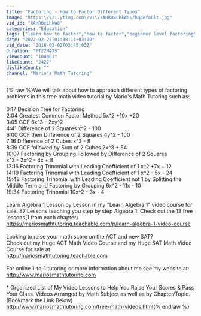 ```yaml
---
title: "Factoring - How to Factor Different Types"
image: "https:\/\/i.ytimg.com\/vi\/kAHRBxLhkW8\/hqdefault.jpg"
vid_id: "kAHRBxLhkW8"
categories: "Education"
tags: ["learn how to factor","how to factor","beginner level factoring"]
date: "2022-02-27T01:38:11+03:00"
vid_date: "2016-03-02T03:45:03Z"
duration: "PT22M43S"
viewcount: "104801"
likeCount: "2427"
dislikeCount: ""
channel: "Mario's Math Tutoring"
---
```

{% raw %}We will talk about how to approach different types of factoring problems in this free math video tutorial by Mario's Math Tutoring such as:<br /><br />0:17 Decision Tree for Factoring<br />2:04 Greatest Common Factor Method 5x^2 +10x +20<br />3:05 GCF 6x^3 - 2xy^2<br />4:41 Difference of 2 Squares x^2 - 100<br />6:00 GCF then Difference of 2 Squares 4y^2 - 100<br />7:16 Difference of 2 Cubes x^3 - 8<br />8:39 GCF followed by Sum of 2 Cubes 2x^3 + 54<br />10:07 Factoring by Grouping Followed by Difference of 2 Squares <br /> x^3 - 2x^2 - 4x + 8<br />13:16 Factoring Trinomial with Leading Coefficient of 1 x^2 +7x + 12<br />14:19 Factoring Trinomial with Leading Coefficient of 1 x^2 - 5x - 24<br />15:48 Factoring Trinomial with Leading Coefficient not 1 by Splitting the Middle Term and Factoring by Grouping 6x^2 - 11x - 10<br />19:34 Factoring Trinomial 10x^2 - 3x - 4<br /><br />Learn Algebra 1 Lesson by Lesson in my &quot;Learn Algebra 1&quot; video course for sale. 87 Lessons teaching you step by step Algebra 1.  Check out the 13 free lessons(1 from each chapter)<br /><a rel="nofollow" target="blank" href="https://mariosmathtutoring.teachable.com/p/learn-algebra-1-video-course">https://mariosmathtutoring.teachable.com/p/learn-algebra-1-video-course</a><br /><br />Looking to raise your math score on the ACT and new SAT? <br />Check out my Huge ACT Math Video Course and my Huge SAT Math Video Course for sale at<br /><a rel="nofollow" target="blank" href="http://mariosmathtutoring.teachable.com">http://mariosmathtutoring.teachable.com</a><br /><br />For online 1-to-1 tutoring or more information about me see my website at:<br /><a rel="nofollow" target="blank" href="http://www.mariosmathtutoring.com">http://www.mariosmathtutoring.com</a><br /><br />* Organized List of My Video Lessons to Help You Raise Your Scores &amp; Pass Your Class. Videos Arranged by Math Subject as well as by Chapter/Topic. (Bookmark the Link Below)<br /><a rel="nofollow" target="blank" href="http://www.mariosmathtutoring.com/free-math-videos.html">http://www.mariosmathtutoring.com/free-math-videos.html</a>{% endraw %}
